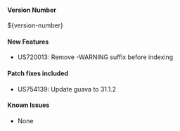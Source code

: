 #### Version Number
${version-number}

#### New Features
- US720013: Remove -WARNING suffix before indexing

#### Patch fixes included
- US754139: Update guava to 31.1.2

#### Known Issues
- None
